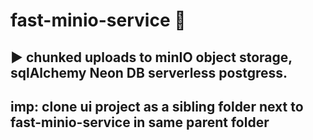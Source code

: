 # fast-minio-service 🚀
## ▶ chunked uploads to minIO object storage, sqlAlchemy Neon DB serverless postgress.
## imp: clone ui project as a sibling folder next to fast-minio-service in same parent folder
